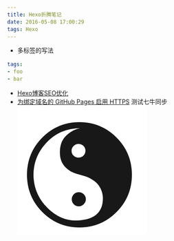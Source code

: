 ```yaml
---
title: Hexo折腾笔记
date: 2016-05-08 17:00:29
tags: Hexo
---
```

+ 多标签的写法
```yaml
tags:
- foo
- bar
```

+ [Hexo博客SEO优化](http://www.arao.me/2015/hexo-next-theme-optimize-seo/)
+ [为绑定域名的 GitHub Pages 启用 HTTPS](https://mazhuang.org/2016/05/21/enable-https-for-github-pages/)
测试七牛同步
![testpic](static/images/tj.jpg)